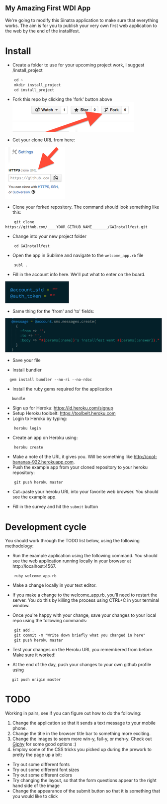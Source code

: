 ## My Amazing First WDI App

We're going to modify this Sinatra application to make sure that everything works. The aim is for you to publish your very own first web application to the web by the end of the installfest.

# Install

* Create a folder to use for your upcoming project work, I suggest /install_project

```
    cd ~
    mkdir install_project
    cd install_project
```

* Fork this repo by clicking the 'fork' button above
![forking](images/fork.png)

* Get your clone URL from here:

![clone_url](images/cloneurl.png)

* Clone your forked repository. The command should look something like this:

```
    git clone https://github.com/____YOUR_GITHUB_NAME_______/GAInstallfest.git
```

* Change into your new project folder

```
    cd GAInstallfest
```

* Open the app in Sublime and navigate to the `welcome_app.rb` file

```
    subl .
```

* Fill in the account info here. We'll put what to enter on the board.

![account_info](images/accountinfo.png)

* Same thing for the 'from' and 'to' fields:

![phone](images/phone.png)

* Save your file

* Install bundler

```
  gem install bundler --no-ri --no-rdoc
```

* Install the ruby gems required for the application

```
   bundle
```

* Sign up for Heroku: https://id.heroku.com/signup
* Setup Heroku toolbelt: https://toolbelt.heroku.com
* Login to Heroku by typing:

```
    heroku login
```

* Create an app on Heroku using:

```
    heroku create
```

* Make a note of the URL it gives you. Will be something like
http://cool-bananas-922.herokuapp.com.
* Push the example app from your cloned repository to your heroku repository:

```
    git push heroku master
```
* Cut+paste your heroku URL into your favorite web browser. You should see
the example app.

* Fill in the survey and hit the `submit` button

# Development cycle

You should work through the TODO list below, using the following methodology:

* Run the example application using the following command. You should see the web application running locally in your browser at
http://localhost:4567.

```
    ruby welcome_app.rb
```

* Make a change locally in your text editor.

* If you make a change to the welcome_app.rb, you'll need to restart the
server. You do this by killing the process using CTRL+C in your terminal window.

* Once you're happy with your change, save your changes to your local repo
using the following commands:

```
    git add .
    git commit -m "Write down briefly what you changed in here"
    git push heroku master
```

* Test your changes on the Heroku URL you remembered from before. Make sure it worked!

* At the end of the day, push your changes to your own github profile using

```
   git push origin master
```

# TODO

Working in pairs, see if you can figure out how to do the following:

1. Change the application so that it sends a text message to your mobile phone.
2. Change the title in the browser title bar to something more exciting.
3. Change the images to seem more win-y, fail-y, or meh-y. Check out [Giphy](http://giphy.com/) for some good options :)
4. Employ some of the CSS tricks you picked up during the prework to
pretty the page up a bit:
  * Try out some different fonts
  * Try out some different font sizes
  * Try out some different colors
  * Try changing the layout, so that the form questions appear to the right hand
  side of the image
  * Change the appearance of the submit button so that it is something that you
  would like to click

